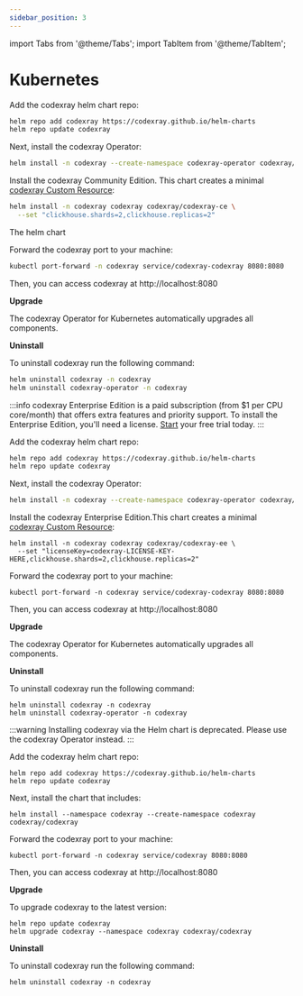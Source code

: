 ```yaml
---
sidebar_position: 3
---
```


import Tabs from '@theme/Tabs';
import TabItem from '@theme/TabItem';

# Kubernetes

<Tabs queryString="edition">
  <TabItem value="ce" label="Community Edition (operator)" default>

Add the codexray helm chart repo:

```bash
helm repo add codexray https://codexray.github.io/helm-charts
helm repo update codexray
```

Next, install the codexray Operator:

```bash
helm install -n codexray --create-namespace codexray-operator codexray/codexray-operator
```

Install the codexray Community Edition. This chart creates a minimal [codexray Custom Resource](/installation/k8s-operator):

```bash
helm install -n codexray codexray codexray/codexray-ce \
  --set "clickhouse.shards=2,clickhouse.replicas=2"
```

The helm chart 

Forward the codexray port to your machine:

```bash
kubectl port-forward -n codexray service/codexray-codexray 8080:8080
```

Then, you can access codexray at http://localhost:8080

**Upgrade**

The codexray Operator for Kubernetes automatically upgrades all components.

**Uninstall**

To uninstall codexray run the following command:

```bash
helm uninstall codexray -n codexray
helm uninstall codexray-operator -n codexray
```
  </TabItem>

  <TabItem value="ee" label="Enterprise Edition (operator)">

:::info
codexray Enterprise Edition is a paid subscription (from $1 per CPU core/month) that offers extra features and priority support.
To install the Enterprise Edition, you'll need a license. [Start](https://codexray.com/account) your free trial today.
:::

Add the codexray helm chart repo:

```bash
helm repo add codexray https://codexray.github.io/helm-charts
helm repo update codexray
```

Next, install the codexray Operator:

```bash
helm install -n codexray --create-namespace codexray-operator codexray/codexray-operator
```

Install the codexray Enterprise Edition.This chart creates a minimal [codexray Custom Resource](/installation/k8s-operator):

```
helm install -n codexray codexray codexray/codexray-ee \
  --set "licenseKey=codexray-LICENSE-KEY-HERE,clickhouse.shards=2,clickhouse.replicas=2"
```

Forward the codexray port to your machine:

```
kubectl port-forward -n codexray service/codexray-codexray 8080:8080
```

Then, you can access codexray at http://localhost:8080

**Upgrade**

The codexray Operator for Kubernetes automatically upgrades all components.

**Uninstall**

To uninstall codexray run the following command:

```
helm uninstall codexray -n codexray
helm uninstall codexray-operator -n codexray
```
  </TabItem>

<TabItem value="ce-helm" label="Community Edition (Helm, deprecated)">

:::warning
Installing codexray via the Helm chart is deprecated. Please use the codexray Operator instead.
:::

Add the codexray helm chart repo:

```
helm repo add codexray https://codexray.github.io/helm-charts
helm repo update codexray
```

Next, install the chart that includes:

```
helm install --namespace codexray --create-namespace codexray codexray/codexray
```

Forward the codexray port to your machine:

```
kubectl port-forward -n codexray service/codexray 8080:8080
```

Then, you can access codexray at http://localhost:8080

**Upgrade**

To upgrade codexray to the latest version:

```
helm repo update codexray
helm upgrade codexray --namespace codexray codexray/codexray
```

**Uninstall**

To uninstall codexray run the following command:

```
helm uninstall codexray -n codexray
```
  </TabItem>



</Tabs>
